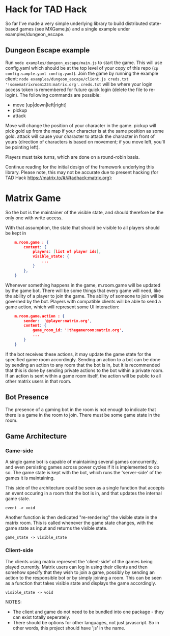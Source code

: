 
# Hack for TAD Hack

So far I've made a very simple underlying library to build distributed state-based games (see MXGame.js) and a single example under examples/dungeon_escape.

## Dungeon Escape example
Run `node examples/dungeon_escape/main.js` to start the game. This will use config.yaml which should be at the top level of your copy of this repo (`cp config.sample.yaml config.yaml`). Join the game by running the example client: `node examples/dungeon_escape/client.js creds.txt '!somematrixroom1234:matrix.org'`. `creds.txt` will be where your login access token is remembered for future quick login (delete the file to re-login). The following commands are possible:
 - move [up|down|left|right]
 - pickup 
 - attack

Move will change the position of your character in the game. pickup will pick gold up from the map if your character is at the same position as some gold. attack will cause your character to attack the character in front of yours (direction of characters is based on movement; if you move left, you'll be pointing left).

Players must take turns, which are done on a round-robin basis.

Continue reading for the initial design of the framework underlying this library. Please note, this may not be accurate due to present hacking (for TAD Hack https://matrix.to/#/#tadhack:matrix.org):

# Matrix Game

So the bot is the maintainer of the visible state, and should therefore be the only one with write access.

With that assumption, the state that should be visible to all players should be kept in

```JSON
	m.room.game : {
		content: {
			players: [list of player ids],
			visible_state: {
				...
			}
		},
	}
```

Whenever something happens in the game, m.room.game will be updated by the game bot. There will be some things that every game will need, like the ability of a player to join the game. The ability of someone to join will be governed by the bot. Players with compatible clients will be able to send a game action, which will represent some UI interaction:

```JSON
	m.room.game.action : {
		sender:  '@player:matrix.org',
		content: {
			game_room_id: '!thegameroom:matrix.org',
			...
		}
	}
```

If the bot receives these actions, it may update the game state for the specified game room accordingly. Sending an action to a bot can be done by sending an action to any room that the bot is in, but it is recommended that this is done by sending private actions to the bot within a private room. If an action is sent within a game room itself, the action will be public to all other matrix users in that room.

## Bot Presence
The presence of a gaming bot in the room is not enough to indicate that there is a game in the room to join. There must be some game state in the room.

## Game Architecture

### Game-side
A single game bot is capable of maintaining several games concurrently, and even persisting games across power cycles if it is implemented to do so. The game state is kept with the bot, which runs the 'server-side' of the games it is maintaining. 

This side of the architecture could be seen as a single function that accepts an event occuring in a room that the bot is in, and that updates the internal game state.

```event -> void```

Another function is then dedicated "re-rendering" the visible state in the matrix room. This is called whenever the game state changes, with the game state as input and returns the visible state.

```game_state -> visible_state```

### Client-side
The clients using matrix represent the 'client-side' of the games being played currently. Matrix users can log in using their clients and then somehow specify that they wish to join a game, possibly by sending an action to the responsible bot or by simply joining a room. This can be seen as a function that takes visible state and displays the game accordingly.

```visible_state -> void```

NOTES:
 - The client and game do not need to be bundled into one package - they can exist totally seperately.
 - There should be options for other languages, not just javascript. So in other words, this project should have 'js' in the name.

